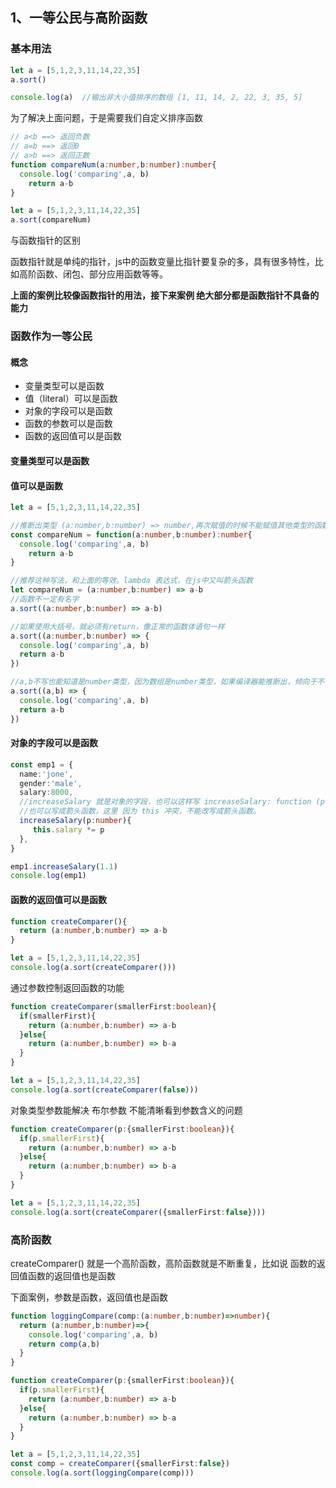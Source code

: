 ## 1、一等公民与高阶函数

### 基本用法

```typescript
let a = [5,1,2,3,11,14,22,35]
a.sort()

console.log(a)  //输出非大小值排序的数组 [1, 11, 14, 2, 22, 3, 35, 5] 
```

为了解决上面问题，于是需要我们自定义排序函数

```typescript
// a<b ==> 返回负数
// a=b ==> 返回0
// a>b ==> 返回正数
function compareNum(a:number,b:number):number{
  console.log('comparing',a, b)
	return a-b
}

let a = [5,1,2,3,11,14,22,35]
a.sort(compareNum)
```

与函数指针的区别

函数指针就是单纯的指针，js中的函数变量比指针要复杂的多，具有很多特性，比如高阶函数、闭包、部分应用函数等等。



**上面的案例比较像函数指针的用法，接下来案例 绝大部分都是函数指针不具备的能力**



### 函数作为一等公民

#### 概念

- 变量类型可以是函数
- 值（literal）可以是函数
- 对象的字段可以是函数
- 函数的参数可以是函数
- 函数的返回值可以是函数



#### 变量类型可以是函数

#### 值可以是函数

```typescript
let a = [5,1,2,3,11,14,22,35]

//推断出类型 (a:number,b:number) => number,再次赋值的时候不能赋值其他类型的函数
const compareNum = function(a:number,b:number):number{
  console.log('comparing',a, b)
	return a-b
}

//推荐这种写法，和上面的等效。lambda 表达式，在js中又叫箭头函数
let compareNum = (a:number,b:number) => a-b
//函数不一定有名字
a.sort((a:number,b:number) => a-b)

//如果使用大括号，就必须有return，像正常的函数体语句一样
a.sort((a:number,b:number) => {
  console.log('comparing',a, b)
  return a-b
})

//a,b不写也能知道是number类型，因为数组是number类型，如果编译器能推断出，倾向于不写类型
a.sort((a,b) => {
  console.log('comparing',a, b)
  return a-b
})
```

#### 对象的字段可以是函数

```typescript
const emp1 = {
  name:'jone',
  gender:'male',
  salary:8000,
  //increaseSalary 就是对象的字段，也可以这样写 increaseSalary: function (p:number){ }
  //也可以写成箭头函数，这里 因为 this 冲突，不能改写成箭头函数。
  increaseSalary(p:number){ 
     this.salary *= p
  },
}

emp1.increaseSalary(1.1)
console.log(emp1)
```

#### 函数的返回值可以是函数

```typescript
function createComparer(){
  return (a:number,b:number) => a-b
}

let a = [5,1,2,3,11,14,22,35]
console.log(a.sort(createComparer()))
```

通过参数控制返回函数的功能

```typescript
function createComparer(smallerFirst:boolean){
  if(smallerFirst){
    return (a:number,b:number) => a-b
  }else{
    return (a:number,b:number) => b-a
  }
}

let a = [5,1,2,3,11,14,22,35]
console.log(a.sort(createComparer(false)))
```

对象类型参数能解决 布尔参数 不能清晰看到参数含义的问题

```typescript
function createComparer(p:{smallerFirst:boolean}){
  if(p.smallerFirst){
    return (a:number,b:number) => a-b
  }else{
    return (a:number,b:number) => b-a
  }
}

let a = [5,1,2,3,11,14,22,35]
console.log(a.sort(createComparer({smallerFirst:false})))
```



### 高阶函数

createComparer() 就是一个高阶函数，高阶函数就是不断重复，比如说 函数的返回值函数的返回值也是函数

下面案例，参数是函数，返回值也是函数

```typescript
function loggingCompare(comp:(a:number,b:number)=>number){
  return (a:number,b:number)=>{
    console.log('comparing',a, b)
    return comp(a,b)
  }
}

function createComparer(p:{smallerFirst:boolean}){
  if(p.smallerFirst){
    return (a:number,b:number) => a-b
  }else{
    return (a:number,b:number) => b-a
  }
}

let a = [5,1,2,3,11,14,22,35]
const comp = createComparer({smallerFirst:false})
console.log(a.sort(loggingCompare(comp)))
```

